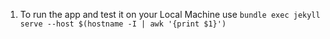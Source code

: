 1. To run the app and test it on your Local Machine use 
`bundle exec jekyll serve --host $(hostname -I | awk '{print $1}')`
